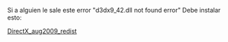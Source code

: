 Si a alguien le sale este error "d3dx9\_42.dll not found error"
Debe instalar esto:

[DirectX\_aug2009\_redist](http://www.microsoft.com/downloads/details.aspx?FamilyID=04ac064b-00d1-474e-b7b1-442d8712d553&displaylang=en)